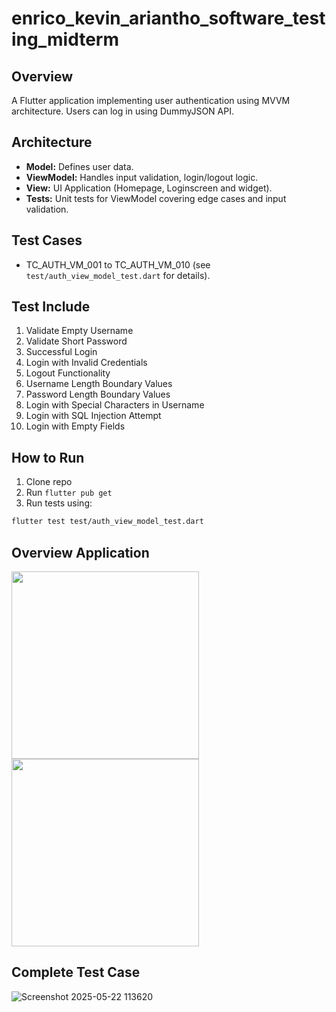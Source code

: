 # enrico_kevin_ariantho_software_testing_midterm

## Overview
A Flutter application implementing user authentication using MVVM architecture. Users can log in using DummyJSON API.

## Architecture
- **Model:** Defines user data.
- **ViewModel:** Handles input validation, login/logout logic.
- **View:** UI Application (Homepage, Loginscreen and widget).
- **Tests:** Unit tests for ViewModel covering edge cases and input validation.

## Test Cases
- TC_AUTH_VM_001 to TC_AUTH_VM_010 (see `test/auth_view_model_test.dart` for details).

## Test Include
   1. Validate Empty Username
   2. Validate Short Password
   3. Successful Login
   4. Login with Invalid Credentials
   5. Logout Functionality
   6. Username Length Boundary Values
   7. Password Length Boundary Values
   8. Login with Special Characters in Username
   9. Login with SQL Injection Attempt
   10. Login with Empty Fields

## How to Run
1. Clone repo
2. Run `flutter pub get`
3. Run tests using:
   
```bash
flutter test test/auth_view_model_test.dart
```

## Overview Application
<img src="https://github.com/user-attachments/assets/358a3ab7-0167-4681-84a5-e36dc981743e" width="300"/>
<img src="https://github.com/user-attachments/assets/7b556f54-0a10-4d9a-b5db-65e3f1a9bad0" width="300"/>


## Complete Test Case
![Screenshot 2025-05-22 113620](https://github.com/user-attachments/assets/79c30fc1-d20f-4991-9cdf-b904c5981952)
